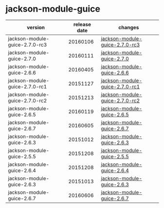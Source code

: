 # jackson-module-guice	


|version|release date|changes|
|---|---|---|
|jackson-module-guice-2.7.0-rc3|20160106|[jackson-module-guice-2.7.0-rc3](./jackson-module-guice-2.7.0-rc3-20160106.md)|
|jackson-module-guice-2.7.0|20160111|[jackson-module-guice-2.7.0](./jackson-module-guice-2.7.0-20160111.md)|
|jackson-module-guice-2.6.6|20160405|[jackson-module-guice-2.6.6](./jackson-module-guice-2.6.6-20160405.md)|
|jackson-module-guice-2.7.0-rc1|20151127|[jackson-module-guice-2.7.0-rc1](./jackson-module-guice-2.7.0-rc1-20151127.md)|
|jackson-module-guice-2.7.0-rc2|20151213|[jackson-module-guice-2.7.0-rc2](./jackson-module-guice-2.7.0-rc2-20151213.md)|
|jackson-module-guice-2.6.5|20160119|[jackson-module-guice-2.6.5](./jackson-module-guice-2.6.5-20160119.md)|
|jackson-module-guice-2.6.7|20160605|[jackson-module-guice-2.6.7](./jackson-module-guice-2.6.7-20160605.md)|
|jackson-module-guice-2.6.3|20151012|[jackson-module-guice-2.6.3](./jackson-module-guice-2.6.3-20151012.md)|
|jackson-module-guice-2.5.5|20151208|[jackson-module-guice-2.5.5](./jackson-module-guice-2.5.5-20151208.md)|
|jackson-module-guice-2.6.4|20151208|[jackson-module-guice-2.6.4](./jackson-module-guice-2.6.4-20151208.md)|
|jackson-module-guice-2.6.3|20151013|[jackson-module-guice-2.6.3](./jackson-module-guice-2.6.3-20151013.md)|
|jackson-module-guice-2.6.7|20160606|[jackson-module-guice-2.6.7](./jackson-module-guice-2.6.7-20160606.md)|
